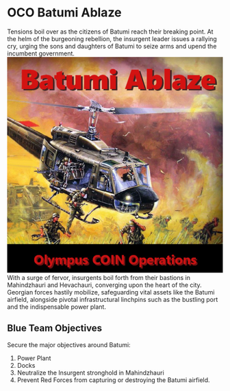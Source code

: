 # OCO Batumi Ablaze
Tensions boil over as the citizens of Batumi reach their breaking point. At the helm of the burgeoning rebellion, the insurgent leader issues a rallying cry, urging the sons and daughters of Batumi to seize arms and upend the incumbent government.
![OCO Batumi Ablaze](https://github.com/zlehmann/OCO_Batumi_Ablaze/blob/main/OCO_BatumiAblaze_Cover.jpg?raw=true)
With a surge of fervor, insurgents boil forth from their bastions in Mahindzhauri and Hevachauri, converging upon the heart of the city. Georgian forces hastily mobilize, safeguarding vital assets like the Batumi airfield, alongside pivotal infrastructural linchpins such as the bustling port and the indispensable power plant.

## Blue Team Objectives
Secure the major objectives around Batumi:
1. Power Plant
2. Docks
3. Neutralize the Insurgent stronghold in Mahindzhauri
4. Prevent Red Forces from capturing or destroying the Batumi airfield.
